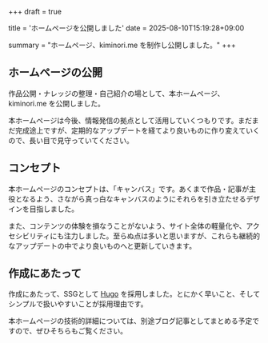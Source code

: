 +++
draft = true

title = 'ホームページを公開しました'
date = 2025-08-10T15:19:28+09:00

summary = "ホームページ、kiminori.me を制作し公開しました。"
+++

## ホームページの公開

作品公開・ナレッジの整理・自己紹介の場として、本ホームページ、kiminori.me を公開しました。

本ホームページは今後、情報発信の拠点として活用していくつもりです。まだまだ完成途上ですが、定期的なアップデートを経てより良いものに作り変えていくので、長い目で見守っていてください。

## コンセプト

本ホームページのコンセプトは、「キャンバス」です。あくまで作品・記事が主役となるよう、さながら真っ白なキャンバスのようにそれらを引き立たせるデザインを目指しました。

また、コンテンツの体験を損なうことがないよう、サイト全体の軽量化や、アクセシビリティにも注力しました。至らぬ点は多いと思いますが、これらも継続的なアップデートの中でより良いものへと更新していきます。

## 作成にあたって

作成にあたって、SSGとして [Hugo](https://gohugo.io/) を採用しました。とにかく早いこと、そしてシンプルで扱いやすいことが採用理由です。

本ホームページの技術的詳細については、別途ブログ記事としてまとめる予定ですので、ぜひそちらもご覧ください。
